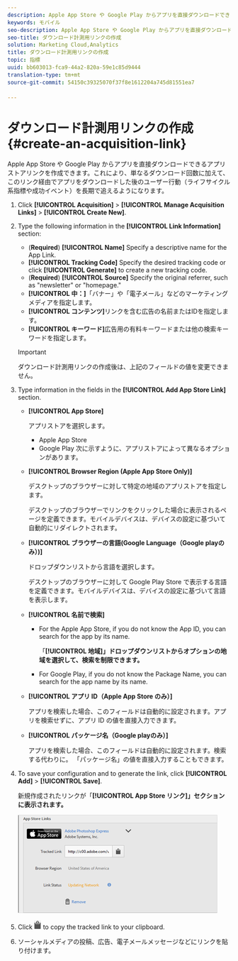 ```yaml
---
description: Apple App Store や Google Play からアプリを直接ダウンロードできるアプリストアリンクを作成できます。これにより、単なるダウンロード回数に加えて、このリンク経由でアプリをダウンロードした後のユーザー行動（ライフサイクル系指標や成功イベント）を長期で追えるようになります。
keywords: モバイル
seo-description: Apple App Store や Google Play からアプリを直接ダウンロードできるアプリストアリンクを作成できます。これにより、単なるダウンロード回数に加えて、このリンク経由でアプリをダウンロードした後のユーザー行動（ライフサイクル系指標や成功イベント）を長期で追えるようになります。
seo-title: ダウンロード計測用リンクの作成
solution: Marketing Cloud,Analytics
title: ダウンロード計測用リンクの作成
topic: 指標
uuid: bb603013-fca9-44a2-820a-59e1c85d9444
translation-type: tm+mt
source-git-commit: 54150c39325070f37f8e1612204a745d81551ea7

---
```



# ダウンロード計測用リンクの作成{#create-an-acquisition-link}

Apple App Store や Google Play からアプリを直接ダウンロードできるアプリストアリンクを作成できます。これにより、単なるダウンロード回数に加えて、このリンク経由でアプリをダウンロードした後のユーザー行動（ライフサイクル系指標や成功イベント）を長期で追えるようになります。

1. Click **[!UICONTROL Acquisition]** &gt; **[!UICONTROL Manage Acquisition Links]** &gt; **[!UICONTROL Create New]**.
1. Type the following information in the **[!UICONTROL Link Information]** section:

   * (**Required**) **[!UICONTROL Name]**
Specify a descriptive name for the App Link.
   * **[!UICONTROL Tracking Code]**
Specify the desired tracking code or click **[!UICONTROL Generate]** to create a new tracking code.
   * (**Required**) **[!UICONTROL Source]**
Specify the original referrer, such as "newsletter" or "homepage."
   * **[!UICONTROL 中：]**「バナー」や「電子メール」などのマーケティングメディアを指定します。
   * **[!UICONTROL コンテンツ]**&#x200B;リンクを含む広告の名前またはIDを指定します。
   * **[!UICONTROL キーワード]**&#x200B;広告用の有料キーワードまたは他の検索キーワードを指定します。
   >[!IMPORTANT]
   >
   >ダウンロード計測用リンクの作成後は、上記のフィールドの値を変更できません。

1. Type information in the fields in the **[!UICONTROL Add App Store Link]** section.

   * **[!UICONTROL App Store]**

      アプリストアを選択します。
      * Apple App Store
      * Google Play
      次に示すように、アプリストアによって異なるオプションがあります。

   * **[!UICONTROL Browser Region (Apple App Store Only)]**

      デスクトップのブラウザーに対して特定の地域のアプリストアを指定します。

      デスクトップのブラウザーでリンクをクリックした場合に表示されるページを定義できます。モバイルデバイスは、デバイスの設定に基づいて自動的にリダイレクトされます。

   * **[!UICONTROL ブラウザーの言語(Google Language（Google playのみ）)]**

      ドロップダウンリストから言語を選択します。

      デスクトップのブラウザーに対して Google Play Store で表示する言語を定義できます。モバイルデバイスは、デバイスの設定に基づいて言語を表示します。

   * **[!UICONTROL 名前で検索]**

      * For the Apple App Store, if you do not know the App ID, you can search for the app by its name.

         「**[!UICONTROL 地域]」ドロップダウンリストからオプションの地域を選択して、検索を制限できます。**

      * For Google Play, if you do not know the Package Name, you can search for the app name by its name.
   * **[!UICONTROL アプリ ID（Apple App Store のみ）]**

      アプリを検索した場合、このフィールドは自動的に設定されます。アプリを検索せずに、アプリ ID の値を直接入力できます。

   * **[!UICONTROL パッケージ名（Google playのみ）]**

      アプリを検索した場合、このフィールドは自動的に設定されます。検索する代わりに。 「パッケージ名」の値を直接入力することもできます。



1. To save your configuration and to generate the link, click **[!UICONTROL Add]** &gt; **[!UICONTROL Save]**.

   新規作成されたリンクが「**[!UICONTROL App Store リンク]」セクションに表示されます。**

   ![店舗リンク](assets/apps_store_links.png)

1. Click ![clipboard icon](assets/icon_clipboard.png) to copy the tracked link to your clipboard.

1. ソーシャルメディアの投稿、広告、電子メールメッセージなどにリンクを貼り付けます。